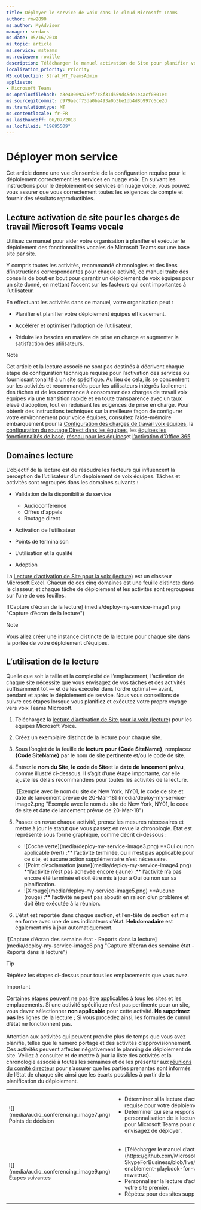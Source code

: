 ```yaml
---
title: Déployer le service de voix dans le cloud Microsoft Teams
author: rmw2890
ms.author: MyAdvisor
manager: serdars
ms.date: 05/16/2018
ms.topic: article
ms.service: msteams
ms.reviewer: rowille
description: Télécharger le manuel activation de Site pour planifier votre déploiement équipes et accélérer et optimiser l’adoption de l’utilisateur, perception de la qualité et de satisfaction.
localization_priority: Priority
MS.collection: Strat_MT_TeamsAdmin
appliesto:
- Microsoft Teams
ms.openlocfilehash: a3e40009a76ef7c8f31d659d45de1e4acf0801ec
ms.sourcegitcommit: d979aecf73da0ba493a0b3be1db4d8b997c6ce2d
ms.translationtype: MT
ms.contentlocale: fr-FR
ms.lasthandoff: 06/07/2018
ms.locfileid: "19695509"
---
```

# <a name="deploy-my-service"></a>Déployer mon service

Cet article donne une vue d’ensemble de la configuration requise pour le déploiement correctement les services en nuage voix. En suivant les instructions pour le déploiement de services en nuage voice, vous pouvez vous assurer que vous correctement toutes les exigences de compte et fournir des résultats reproductibles.

## <a name="site-enablement-playbook-for-microsoft-teams-voice-workloads"></a>Lecture activation de site pour les charges de travail Microsoft Teams vocale

Utilisez ce manuel pour aider votre organisation à planifier et exécuter le déploiement des fonctionnalités vocales de Microsoft Teams sur une base site par site.

Y compris toutes les activités, recommandé chronologies et des liens d’instructions correspondantes pour chaque activité, ce manuel traite des conseils de bout en bout pour garantir un déploiement de voix équipes pour un site donné, en mettant l’accent sur les facteurs qui sont importantes à l’utilisateur.

En effectuant les activités dans ce manuel, votre organisation peut :

-   Planifier et planifier votre déploiement équipes efficacement.

-   Accélérer et optimiser l’adoption de l’utilisateur.

-   Réduire les besoins en matière de prise en charge et augmenter la satisfaction des utilisateurs.

> [!NOTE]
> Cet article et la lecture associé ne sont pas destinés à décrivent chaque étape de configuration technique requise pour l’activation des services ou fournissant tonalité à un site spécifique. Au lieu de cela, ils se concentrent sur les activités et recommandés pour les utilisateurs intégrés facilement des tâches et de les commence à consommer des charges de travail voix équipes via une transition rapide et en toute transparence avec un taux élevé d’adoption, tout en réduisant les exigences de prise en charge. Pour obtenir des instructions techniques sur la meilleure façon de configurer votre environnement pour voice équipes, consultez l’aide-mémoire embarquement pour la [Configuration des charges de travail voix équipes](onboarding-checklist-configure-cloud-voice-workloads-in-Microsoft-Teams.md), la [configuration du routage Direct dans les équipes](onboarding-checklist-configure-direct-routing-in-Microsoft-Teams.md), les [équipes les fonctionnalités de base](onboarding-checklist-configure-microsoft-teams-core-capabilities.md), [réseau pour les équipes](onboarding-checklist-configure-networking.md)et [l’activation d’Office 365](onboarding-checklist-enable-office-365.md).

<!--ENDOFSECTION-->

## <a name="playbook-focus-areas"></a>Domaines lecture

L’objectif de la lecture est de résoudre les facteurs qui influencent la perception de l’utilisateur d’un déploiement de voix équipes. Tâches et activités sont regroupés dans les domaines suivants :

-   Validation de la disponibilité du service
    - Audioconférence
    - Offres d'appels
    - Routage direct

-   Activation de l’utilisateur

-   Points de terminaison

-   L’utilisation et la qualité

-   Adoption

La [Lecture d’activation de Site pour la voix (lecture)](https://github.com/MicrosoftDocs/OfficeDocs-SkypeForBusiness/blob/live/Teams/downloads/site-enablement-playbook-for-voice-(playbook).xlsx?raw=true) est un classeur Microsoft Excel. Chacun de ces cinq domaines est une feuille distincte dans le classeur, et chaque tâche de déploiement et les activités sont regroupées sur l’une de ces feuilles.

![Capture d’écran de la lecture] (media/deploy-my-service-image1.png "Capture d’écran de la lecture")

> [!NOTE]
> Vous allez créer une instance distincte de la lecture pour chaque site dans la portée de votre déploiement d’équipes.

<!--ENDOFSECTION-->

## <a name="how-to-use-the-playbook"></a>L’utilisation de la lecture

Quelle que soit la taille et la complexité de l’emplacement, l’activation de chaque site nécessite que vous envisagez de vos tâches et des activités suffisamment tôt — et de les exécuter dans l’ordre optimal — avant, pendant et après le déploiement de service. Nous vous conseillons de suivre ces étapes lorsque vous planifiez et exécutez votre propre voyage vers voix Teams Microsoft.

1.  Téléchargez la [lecture d’activation de Site pour la voix (lecture)](https://github.com/MicrosoftDocs/OfficeDocs-SkypeForBusiness/blob/live/Teams/downloads/site-enablement-playbook-for-voice-(playbook).xlsx?raw=true) pour les équipes Microsoft Voice.

2.  Créez un exemplaire distinct de la lecture pour chaque site.

3.  Sous l’onglet de la feuille de **lecture pour {Code SiteName}**, remplacez **{Code SiteName}** par le nom de site pertinente et/ou le code de site.

4.  Entrez le **nom du Site, le code de Site**et la **date de lancement prévu**, comme illustré ci-dessous. Il s’agit d’une étape importante, car elle ajuste les délais recommandées pour toutes les activités de la lecture.

    ![Exemple avec le nom du site de New York, NY01, le code de site et date de lancement prévue de 20-Mar-18] (media/deploy-my-service-image2.png "Exemple avec le nom du site de New York, NY01, le code de site et date de lancement prévue de 20-Mar-18")

5.  Passez en revue chaque activité, prenez les mesures nécessaires et mettre à jour le statut que vous passez en revue la chronologie. État est représenté sous forme graphique, comme décrit ci-dessous :
    <ul>
    <li>![Coche verte](media/deploy-my-service-image3.png) **Oui ou non applicable (vert) :** l’activité terminée, ou il n’est pas applicable pour ce site, et aucune action supplémentaire n’est nécessaire.</li>
    <li>![Point d’exclamation jaune](media/deploy-my-service-image4.png) **l’activité n’est pas achevée encore (jaune) :** l’activité n’a pas encore été terminée et doit être mis à jour à Oui ou non sur sa planification.</li>
    <li>![X rouge](media/deploy-my-service-image5.png) **Aucune (rouge) :** l’activité ne peut pas aboutir en raison d’un problème et doit être exécutée à la réunion.</li></ul>

6.  L’état est reportée dans chaque section, et l’en-tête de section est mis en forme avec une de ces indicateurs d’état. **Hebdomadaire** est également mis à jour automatiquement.

![Capture d’écran des semaine état - Reports dans la lecture] (media/deploy-my-service-image6.png "Capture d’écran des semaine état - Reports dans la lecture")

> [!TIP]
> Répétez les étapes ci-dessus pour tous les emplacements que vous avez.

> [!IMPORTANT]
> Certaines étapes peuvent ne pas être applicables à tous les sites et les emplacements. Si une activité spécifique n’est pas pertinente pour un site, vous devez sélectionner **non applicable** pour cette activité. **Ne supprimez pas** les lignes de la lecture ; Si vous procédez ainsi, les formules de cumul d’état ne fonctionnent pas.<br/><br/>
Attention aux activités qui peuvent prendre plus de temps que vous avez planifié, telles que le numéro portage et des activités d’approvisionnement. Ces activités peuvent affecter négativement le planning de déploiement de site. Veillez à consulter et de mettre à jour la liste des activités et la chronologie associé à toutes les semaines et de les présenter aux [réunions du comité directeur](https://docs.microsoft.com/MicrosoftTeams/envision-steering-committee-complete-guide) pour s’assurer que les parties prenantes sont informés de l’état de chaque site ainsi que les écarts possibles à partir de la planification du déploiement.

<table>
<tr><td>![](media/audio_conferencing_image7.png) <br/>Points de décision</td><td><ul><li>Déterminez si la lecture d’activation de Site est requise pour votre déploiement.</li><li>Déterminer qui sera responsable de la personnalisation de la lecture d’activation de Site pour Microsoft Teams pour chaque site que vous envisagez de déployer.</li></ul></td></tr>
<tr><td>![](media/audio_conferencing_image9.png)<br/>Étapes suivantes</td><td><ul><li>[Télécharger le manuel d’activation de Site](https://github.com/MicrosoftDocs/OfficeDocs-SkypeForBusiness/blob/live/Teams/downloads/site-enablement-playbook-for-voice-(playbook).xlsx?raw=true).</li><li>Personnaliser la lecture d’activation de Site pour votre site premier.</li><li>Répétez pour des sites supplémentaires.</li></ul></td></tr>
</table>

<!--ENDOFSECTION-->